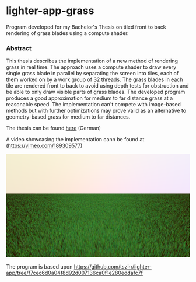 # lighter-app-grass
Program developed for my Bachelor's Thesis on tiled front to back rendering of grass blades using a compute shader.

### Abstract
This thesis describes the implementation of a new method of rendering grass in real time. The approach uses a compute shader to draw every single grass blade in parallel by separating the screen into tiles, each of them worked on by a work group of 32 threads. The grass blades in each tile are rendered front to back to avoid using depth tests for obstruction and be able to only draw visible parts of grass blades. 
The developed program produces a good approximation for medium to far distance grass at a reasonable speed. The implementation can't compete with image-based methods but with further optimizations may prove valid as an alternative to geometry-based grass for medium to far distances.

The thesis can be found [here](./thesis.pdf) (German)

A video showcasing the implementation cann be found at (https://vimeo.com/189309577)

![screenshot of the implementation](./cs_grass_result_screenshot_1.png)

The program is based upon https://github.com/tszirr/lighter-app/tree/f7cec6d0a04f8d92d007136ca0f1e280eddafc7f
